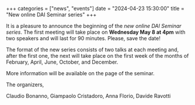 +++
categories = ["news", "events"]
date = "2024-04-23 15:30:00"
title = "New online DAI Seminar series"
+++

It is a pleasure to announce the beginning of the *new online DAI Seminar series*. The first meeting will take place on **Wednesday May 8 at 4pm** with two speakers and will last for 90 minutes. Please, 
save the date!

The format of the new series consists of two talks at each meeting and, after the first one, the next will take place on the first week of the months of February, April, June, October, and December.

More information will be available on the page of the seminar.

The organizers, 

Claudio Bonanno, Giampaolo Cristadoro, Anna Florio, Davide Ravotti
